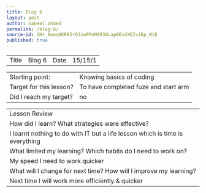 ```yaml
---
title: Blog 6
layout: post
author: nabeel.ahmed
permalink: /blog-6/
source-id: 1Hr_9aoqNKRR5rOJzwFMnMAR38Lap0EsXXDIviBp_WtE
published: true
---
```

<table>
  <tr>
    <td>Title</td>
    <td>Blog 6</td>
    <td>Date</td>
    <td>15/15/1</td>
  </tr>
</table>


<table>
  <tr>
    <td>Starting point:</td>
    <td>Knowing basics of coding</td>
  </tr>
  <tr>
    <td>Target for this lesson?</td>
    <td>To have completed fuze and start arm</td>
  </tr>
  <tr>
    <td>Did I reach my target? </td>
    <td> no</td>
  </tr>
</table>


<table>
  <tr>
    <td>Lesson Review</td>
  </tr>
  <tr>
    <td>How did I learn? What strategies were effective? </td>
  </tr>
  <tr>
    <td>I learnt nothing to do with IT but a life lesson which is time is everything </td>
  </tr>
  <tr>
    <td>What limited my learning? Which habits do I need to work on? </td>
  </tr>
  <tr>
    <td>My speed I need to work quicker</td>
  </tr>
  <tr>
    <td>What will I change for next time? How will I improve my learning?</td>
  </tr>
  <tr>
    <td>Next time I will work more efficiently & quicker</td>
  </tr>
</table>


